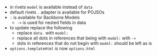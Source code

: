 * in rivets `model` is available instead of `data`
* default rivets `.` adapter is available for POJSOs
* `:` is available for Backbone Models
    * `->` is used for nested fields in data
* to update replace the following
    * replace `data.` with `model:`
    * replace all dots in references that being with `model:` with `->`
    * dots in references that do not begin with `model:` should be left as is
* `options.templateHtml` is now `options.html`

